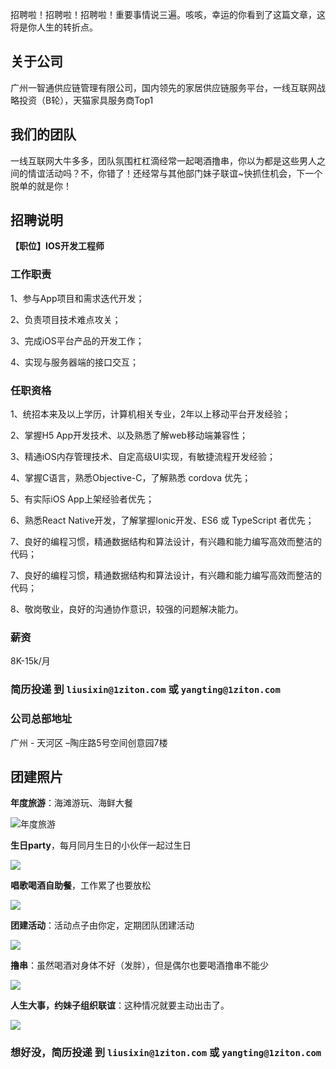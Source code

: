 招聘啦！招聘啦！招聘啦！重要事情说三遍。咳咳，幸运的你看到了这篇文章，这将是你人生的转折点。

## 关于公司

广州一智通供应链管理有限公司，国内领先的家居供应链服务平台，一线互联网战略投资（B轮），天猫家具服务商Top1

## 我们的团队

一线互联网大牛多多，团队氛围杠杠滴经常一起喝酒撸串，你以为都是这些男人之间的情谊活动吗？不，你错了！还经常与其他部门妹子联谊~快抓住机会，下一个脱单的就是你！

## 招聘说明

**【职位】IOS开发工程师**

### 工作职责

1、参与App项目和需求迭代开发；

2、负责项目技术难点攻关；

3、完成iOS平台产品的开发工作；

4、实现与服务器端的接口交互；

### 任职资格

1、统招本来及以上学历，计算机相关专业，2年以上移动平台开发经验；

2、掌握H5 App开发技术、以及熟悉了解web移动端兼容性；

3、精通iOS内存管理技术、自定高级UI实现，有敏捷流程开发经验；

4、掌握C语言，熟悉Objective-C，了解熟悉 cordova 优先；

5、有实际iOS App上架经验者优先；

6、熟悉React Native开发，了解掌握Ionic开发、ES6 或 TypeScript 者优先；

7、良好的编程习惯，精通数据结构和算法设计，有兴趣和能力编写高效而整洁的代码；

7、良好的编程习惯，精通数据结构和算法设计，有兴趣和能力编写高效而整洁的代码；

8、敬岗敬业，良好的沟通协作意识，较强的问题解决能力。

### 薪资

8K-15k/月

### 简历投递 到 `liusixin@1ziton.com` 或 `yangting@1ziton.com`

### 公司总部地址

广州 - 天河区 –陶庄路5号空间创意园7楼

## 团建照片

**年度旅游**：海滩游玩、海鲜大餐

![年度旅游](./photo/年度旅游.jpg)


**生日party**，每月同月生日的小伙伴一起过生日

![](./photo/每月生日party.jpg)


**唱歌喝酒自助餐**，工作累了也要放松

![](./photo/唱歌喝酒自助餐.jpg)


**团建活动**：活动点子由你定，定期团队团建活动

![](./photo/团建活动1.jpg)



**撸串**：虽然喝酒对身体不好（发胖），但是偶尔也要喝酒撸串不能少

![](./photo/团建活动-撸串.jpg)


**人生大事，约妹子组织联谊**：这种情况就要主动出击了。

![](./photo/约妹子组织联谊.jpg)




### 想好没，简历投递 到 `liusixin@1ziton.com` 或 `yangting@1ziton.com`